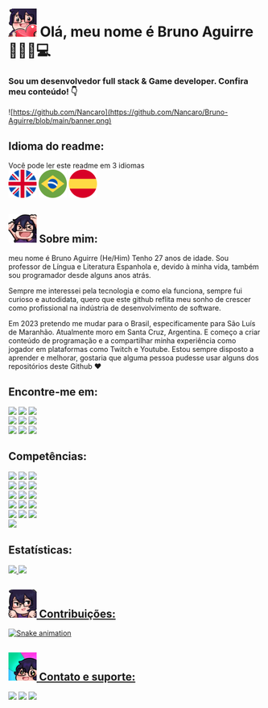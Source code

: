 # ![Emote heart](https://github.com/Nancaro/Bruno-Aguirre/blob/main/NANCAROEMOTEHEARTH11256.png) Olá, meu nome é Bruno Aguirre 👋👨🏻💻

### Sou um desenvolvedor full stack & Game developer. Confira meu conteúdo! 👇

![https://github.com/Nancaro](https://github.com/Nancaro/Bruno-Aguirre/blob/main/banner.png)

## Idioma do readme:
<div> 
Você pode ler este readme em 3 idiomas
</br>
<a href="https://github.com/Nancaro/Nancaro/blob/main/README.md/" target="_blank"><img src="https://github.com/Nancaro/Bruno-Aguirre/blob/main/united-kingdom.png" target="_blank"></a>
<a href="https://github.com/Nancaro/Bruno-Aguirre/blob/main/Readme%20em%20portugu%C3%AAs.md/" target="_blank"><img src="https://github.com/Nancaro/Bruno-Aguirre/blob/main/brazil.png" target="_blank"></a>
<a href="https://github.com/Nancaro/Bruno-Aguirre/blob/main/Readme%20en%20espa%C3%B1ol.md/" target="_blank"><img src="https://github.com/Nancaro/Bruno-Aguirre/blob/main/spain.png" target="_blank"></a>
</div> 

## ![Emote heart](https://github.com/Nancaro/Bruno-Aguirre/blob/main/emotebruno56.png) Sobre mim:
meu nome é Bruno Aguirre (He/Him) Tenho 27 anos de idade. 
Sou professor de Língua e Literatura Espanhola e, devido à minha vida, também sou programador desde alguns anos atrás.

Sempre me interessei pela tecnologia e como ela funciona, sempre fui curioso e autodidata, quero que este github reflita meu sonho de crescer como profissional na indústria de desenvolvimento de software.

Em 2023 pretendo me mudar para o Brasil, especificamente para São Luís de Maranhão. Atualmente moro em Santa Cruz, Argentina. E começo a criar conteúdo de programação e a compartilhar minha experiência como jogador em plataformas como Twitch e Youtube. Estou sempre disposto a aprender e melhorar, gostaria que alguma pessoa pudesse usar alguns dos repositórios deste Github ❤️

## Encontre-me em:
<div> 
  <a href="https://twitter.com/nancaro_/" target="_blank"><img src="https://img.shields.io/badge/Twitter-1DA1F2?style=for-the-badge&logo=twitter&logoColor=white" target="_blank"></a>
  <a href="https://instagram.com/nancaro_/" target="_blank"><img src="https://img.shields.io/badge/-Instagram-%23E4405F?style=for-the-badge&logo=instagram&logoColor=white" target="_blank"></a>
 	<a href="https://www.twitch.tv/Nancaro" target="_blank"><img src="https://img.shields.io/badge/Twitch-9146FF?style=for-the-badge&logo=twitch&logoColor=white" target="_blank"></a>
  </br>
  <a href = "mailto:Nancaro@hotmail.com"><img src="https://img.shields.io/badge/Microsoft_Outlook-0078D4?style=for-the-badge&logo=microsoft-outlook&logoColor=white" target="_blank"></a>
  <a href="https://www.linkedin.com/in/bruno-aguirre21" target="_blank"><img src="https://img.shields.io/badge/-LinkedIn-%230077B5?style=for-the-badge&logo=linkedin&logoColor=white" target="_blank"></a>
  <a href="https://fpba-2a62c.web.app/" target="_blank"><img src="https://img.shields.io/badge/dev.to-0A0A0A?style=for-the-badge&logo=devdotto&logoColor=white" target="_blank"></a>
  </br>
  <a href="https://nancaro.itch.io/" target="_blank"><img src="https://img.shields.io/badge/Itch.io-FA5C5C?style=for-the-badge&logo=itchdotio&logoColor=white" target="_blank"></a>
 <a href="https://discord.gg/VmYHCtZ" target="_blank"><img src="https://img.shields.io/badge/Discord-7289DA?style=for-the-badge&logo=discord&logoColor=white" target="_blank"></a> 
   <a href="https://www.youtube.com/channel/UCZnWNawflnA82gWdBWPICjA" target="_blank"><img src="https://img.shields.io/badge/YouTube-FF0000?style=for-the-badge&logo=youtube&logoColor=white" target="_blank"></a>
    </div>

  
  ## Competências:
  <div> 
  <a href="Python" target="_blank"><img src="https://img.shields.io/badge/Python-3776AB?style=for-the-badge&logo=python&logoColor=white" target="_blank"></a>
  <a href="HTML" target="_blank"><img src="https://img.shields.io/badge/HTML5-E34F26?style=for-the-badge&logo=html5&logoColor=white" target="_blank"></a>
  <a href="CSS" target="_blank"><img src="https://img.shields.io/badge/CSS3-1572B6?style=for-the-badge&logo=css3&logoColor=white" target="_blank"></a>
  </br>
  <a href="TypeScript" target="_blank"><img src="https://img.shields.io/badge/TypeScript-007ACC?style=for-the-badge&logo=typescript&logoColor=white" target="_blank"></a>
   <a href="C++" target="_blank"><img src="https://img.shields.io/badge/C%2B%2B-00599C?style=for-the-badge&logo=c%2B%2B&logoColor=white" target="_blank"></a>
   <a href="Java" target="_blank"><img src="https://img.shields.io/badge/Java-ED8B00?style=for-the-badge&logo=java&logoColor=white" target="_blank"></a>
   </br>
   <a href="PHP" target="_blank"><img src="https://img.shields.io/badge/PHP-777BB4?style=for-the-badge&logo=php&logoColor=white" target="_blank"></a>
   <a href="Ruby" target="_blank"><img src="https://img.shields.io/badge/Ruby-CC342D?style=for-the-badge&logo=ruby&logoColor=white" target="_blank"></a>
   <a href="Angular" target="_blank"><img src="https://img.shields.io/badge/Angular-DD0031?style=for-the-badge&logo=angular&logoColor=white" target="_blank"></a>
   </br>
   <a href="Bootstrap" target="_blank"><img src="https://img.shields.io/badge/Bootstrap-563D7C?style=for-the-badge&logo=bootstrap&logoColor=white" target="_blank"></a>
   <a href="Spring" target="_blank"><img src="https://img.shields.io/badge/Spring-6DB33F?style=for-the-badge&logo=spring&logoColor=white" target="_blank"></a>
   <a href="MYSQL" target="_blank"><img src="https://img.shields.io/badge/MySQL-00000F?style=for-the-badge&logo=mysql&logoColor=white" target="_blank"></a>
   </br>
   <a href="Unity" target="_blank"><img src="https://img.shields.io/badge/Unity-100000?style=for-the-badge&logo=unity&logoColor=white" target="_blank"></a>
   <a href="Heroku" target="_blank"><img src="https://img.shields.io/badge/Heroku-430098?style=for-the-badge&logo=heroku&logoColor=white" target="_blank"></a>
   <a href="JS" target="_blank"><img src="https://img.shields.io/badge/JavaScript-F7DF1E?style=for-the-badge&logo=javascript&logoColor=black" target="_blank"></a>
   </br>
   <a href="Windows" target="_blank"><img src="https://img.shields.io/badge/Windows-0078D6?style=for-the-badge&logo=windows&logoColor=white" target="_blank"></a>
  </div>
 
 ## Estatísticas:
 
<div align="justify">
  <a href="https://github.com/Nancaro">
  <img height="180em" src="https://github-readme-stats.vercel.app/api?username=Nancaro&show_icons=true&theme=transparent&include_all_commits=true&count_private=true"/>
  <img height="180em" src="https://github-readme-stats.vercel.app/api/top-langs/?username=Nancaro&layout=compact&langs_count=7&theme=transparent"/>
</div>
  
  ## ![Emote pride](https://github.com/Nancaro/Bruno-Aguirre/blob/main/strugnancaro56.png) Contribuições:
 ![Snake animation](https://github.com/Nancaro/Nancaro/blob/output/github-contribution-grid-snake.svg)
  
## ![Emote pride](https://github.com/Nancaro/Bruno-Aguirre/blob/main/nancaroemotepogpride11256.png) Contato e suporte:
  <div>
   <a href="https://www.paypal.com/paypalme/Nancaro/" target="_blank"><img src="https://img.shields.io/badge/PayPal-00457C?style=for-the-badge&logo=paypal&logoColor=white" target="_blank"></a>
   <a href="https://ceneka.net/mp/d/Nancaro/" target="_blank"><img src="https://img.shields.io/badge/Buy_Me_A_Coffee-FFDD00?style=for-the-badge&logo=buy-me-a-coffee&logoColor=black" target="_blank"></a>
   <a href = "mailto:Nancaro@hotmail.com"><img src="https://img.shields.io/badge/Microsoft_Outlook-0078D4?style=for-the-badge&logo=microsoft-outlook&logoColor=white" target="_blank"></a>
  </div>
 
 
